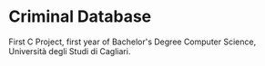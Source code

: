 # Criminal Database

First C Project, first year of Bachelor's Degree Computer Science, Università degli Studi di Cagliari.
 
